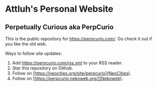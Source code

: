 # Attluh's Personal Website

## Perpetually Curious aka PerpCurio

This is the public repository for https://perpcurio.com/. Go check it out if you like the old web.

Ways to follow site updates:
1. Add https://perpcurio.com/rss.xml to your RSS reader.
2. Star this repository on Github.
3. Follow on [https://neocities.org/site/perpcurio](NeoCities).
4. Follow on [https://perpcurio.nekoweb.org/](Nekoweb).